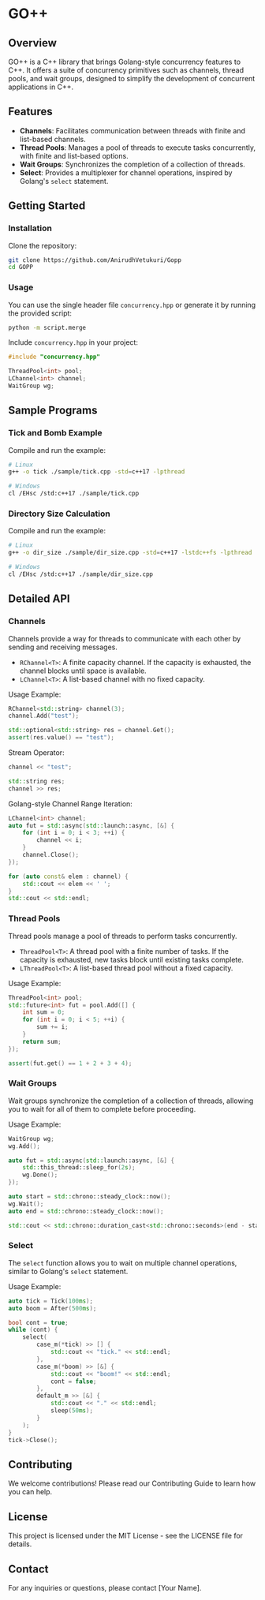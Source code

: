 # GO++ 

## Overview

GO++ is a C++ library that brings Golang-style concurrency features to C++. It offers a suite of concurrency primitives such as channels, thread pools, and wait groups, designed to simplify the development of concurrent applications in C++.

## Features

- **Channels**: Facilitates communication between threads with finite and list-based channels.
- **Thread Pools**: Manages a pool of threads to execute tasks concurrently, with finite and list-based options.
- **Wait Groups**: Synchronizes the completion of a collection of threads.
- **Select**: Provides a multiplexer for channel operations, inspired by Golang's `select` statement.

## Getting Started

### Installation

Clone the repository:
```sh
git clone https://github.com/AnirudhVetukuri/Gopp
cd GOPP
```

### Usage

You can use the single header file `concurrency.hpp` or generate it by running the provided script:

```sh
python -m script.merge
```

Include `concurrency.hpp` in your project:

```cpp
#include "concurrency.hpp"

ThreadPool<int> pool;
LChannel<int> channel;
WaitGroup wg;
```

## Sample Programs

### Tick and Bomb Example

Compile and run the example:

```sh
# Linux
g++ -o tick ./sample/tick.cpp -std=c++17 -lpthread

# Windows
cl /EHsc /std:c++17 ./sample/tick.cpp
```

### Directory Size Calculation

Compile and run the example:

```sh
# Linux
g++ -o dir_size ./sample/dir_size.cpp -std=c++17 -lstdc++fs -lpthread

# Windows
cl /EHsc /std:c++17 ./sample/dir_size.cpp
```

## Detailed API

### Channels

Channels provide a way for threads to communicate with each other by sending and receiving messages.

- `RChannel<T>`: A finite capacity channel. If the capacity is exhausted, the channel blocks until space is available.
- `LChannel<T>`: A list-based channel with no fixed capacity.

Usage Example:

```cpp
RChannel<std::string> channel(3);
channel.Add("test");

std::optional<std::string> res = channel.Get();
assert(res.value() == "test");
```

Stream Operator:

```cpp
channel << "test";

std::string res;
channel >> res;
```

Golang-style Channel Range Iteration:

```cpp
LChannel<int> channel;
auto fut = std::async(std::launch::async, [&] { 
    for (int i = 0; i < 3; ++i) {
        channel << i;
    }
    channel.Close();
});

for (auto const& elem : channel) {
    std::cout << elem << ' ';
}
std::cout << std::endl;
```

### Thread Pools

Thread pools manage a pool of threads to perform tasks concurrently.

- `ThreadPool<T>`: A thread pool with a finite number of tasks. If the capacity is exhausted, new tasks block until existing tasks complete.
- `LThreadPool<T>`: A list-based thread pool without a fixed capacity.

Usage Example:

```cpp
ThreadPool<int> pool;
std::future<int> fut = pool.Add([] {
    int sum = 0;
    for (int i = 0; i < 5; ++i) {
        sum += i;
    }
    return sum;
});

assert(fut.get() == 1 + 2 + 3 + 4);
```

### Wait Groups

Wait groups synchronize the completion of a collection of threads, allowing you to wait for all of them to complete before proceeding.

Usage Example:

```cpp
WaitGroup wg;
wg.Add();

auto fut = std::async(std::launch::async, [&] {
    std::this_thread::sleep_for(2s);
    wg.Done();
});

auto start = std::chrono::steady_clock::now();
wg.Wait();
auto end = std::chrono::steady_clock::now();

std::cout << std::chrono::duration_cast<std::chrono::seconds>(end - start).count();
```

### Select

The `select` function allows you to wait on multiple channel operations, similar to Golang's `select` statement.

Usage Example:

```cpp
auto tick = Tick(100ms);
auto boom = After(500ms);

bool cont = true;
while (cont) {
    select(
        case_m(*tick) >> [] { 
            std::cout << "tick." << std::endl; 
        },
        case_m(*boom) >> [&] { 
            std::cout << "boom!" << std::endl;
            cont = false; 
        },
        default_m >> [&] {
            std::cout << "." << std::endl;
            sleep(50ms);
        }
    );
}
tick->Close();
```

## Contributing

We welcome contributions! Please read our Contributing Guide to learn how you can help.

## License

This project is licensed under the MIT License - see the LICENSE file for details.

## Contact

For any inquiries or questions, please contact [Your Name].
